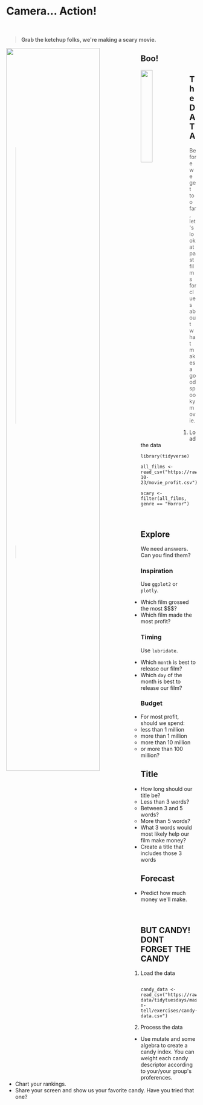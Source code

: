 # Camera... Action!

<br>

> **Grab the ketchup folks, we're making a scary movie.**
>


<img src="https://i.pinimg.com/564x/fe/9c/32/fe9c3239eb69dbc16ee4e78bd386ebc5.jpg" align="left" width="70%">

## Boo!

<img src="https://i.pinimg.com/originals/5b/4d/6b/5b4d6be9dbe61d57eacf3e467fbb4ea8.png" width="25%" align="left" >


## The DATA

> Before we get too far, let's look at past films for clues about what makes a good spooky movie.


1. Load the data

```{r}
library(tidyverse)

all_films <- read_csv("https://raw.githubusercontent.com/rfordatascience/tidytuesday/master/data/2018/2018-10-23/movie_profit.csv")

scary <- filter(all_films, genre == "Horror") 

```

<br>

## Explore

> **We need answers. Can you find them?**

### Inspiration

Use `ggplot2` or `plotly`.

- Which film grossed the most $$$?  
- Which film made the most profit?

### Timing

Use `lubridate`.

- Which `month` is best to release our film?
- Which `day` of the month is best to release our film?

### Budget

- For most profit, should we spend: 
    - less than 1 million
    - more than 1 million
    - more than 10 million
    - or more than 100 million?

## Title

- How long should our title be?
    - Less than 3 words?
    - Between 3 and 5 words?
    - More than 5 words?
- What 3 words would most likely help our film make money?
- Create a title that includes those 3 words   
 
## Forecast 
- Predict how much money we'll make.


<br>

## BUT CANDY! DONT FORGET THE CANDY

1. Load the data

```{r load candy}

candy_data <- read_csv("https://raw.githubusercontent.com/MPCA-data/tidytuesdays/master/show-n-tell/exercises/candy-data.csv")

```

2. Process the data

- Use mutate and some algebra to create a candy index. You can weight each candy descriptor according to your/your group's proferences.
- Chart your rankings.
- Share your screen and show us your favorite candy. Have you tried that one?


